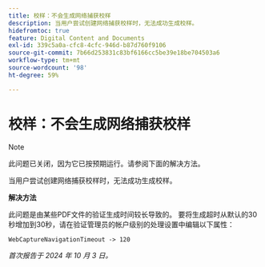 ```yaml
---
title: 校样：不会生成网络捕获校样
description: 当用户尝试创建网络捕获校样时，无法成功生成校样。
hidefromtoc: true
feature: Digital Content and Documents
exl-id: 339c5a0a-cfc8-4cfc-946d-b87d760f9106
source-git-commit: 7b66d253831c83bf6166cc5be39e18be704503a6
workflow-type: tm+mt
source-wordcount: '98'
ht-degree: 59%

---
```


# 校样：不会生成网络捕获校样

>[!NOTE]
>
>此问题已关闭，因为它已按预期运行。请参阅下面的解决方法。

当用户尝试创建网络捕获校样时，无法成功生成校样。

**解决方法**

此问题是由某些PDF文件的验证生成时间较长导致的。 要将生成超时从默认的30秒增加到30秒，请在验证管理员的帐户级别的处理设置中编辑以下属性：

`WebCaptureNavigationTimeout -> 120`

_首次报告于 2024 年 10 月 3 日。_
